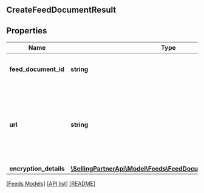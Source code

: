 ## CreateFeedDocumentResult

## Properties

Name | Type | Description | Notes
------------ | ------------- | ------------- | -------------
**feed_document_id** | **string** | The identifier of the feed document. |
**url** | **string** | The presigned URL for uploading the feed contents. This URL expires after 5 minutes. |
**encryption_details** | [**\SellingPartnerApi\Model\Feeds\FeedDocumentEncryptionDetails**](FeedDocumentEncryptionDetails.md) |  |

[[Feeds Models]](../) [[API list]](../../Api) [[README]](../../../README.md)
